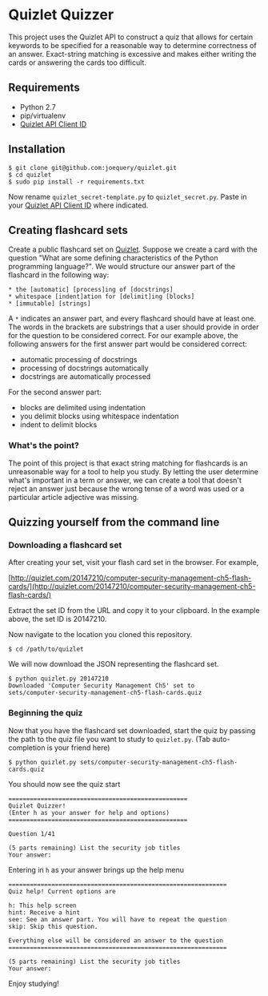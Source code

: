 Quizlet Quizzer
===============

This project uses the Quizlet API to construct a quiz that allows for certain
keywords to be specified for a reasonable way to determine correctness of an
answer. Exact-string matching is excessive and makes either writing the cards or
answering the cards too difficult.

Requirements
------------

* Python 2.7
* pip/virtualenv
* [Quizlet API Client ID](https://quizlet.com/api_dashboard/)

Installation
------------

    $ git clone git@github.com:joequery/quizlet.git
    $ cd quizlet
    $ sudo pip install -r requirements.txt

Now rename `quizlet_secret-template.py` to `quizlet_secret.py`. Paste in your
[Quizlet API Client ID](https://quizlet.com/api_dashboard/) where indicated.

Creating flashcard sets
-----------------------

Create a public flashcard set on [Quizlet](http://quizlet.com/). Suppose we
create a card with the question "What are some defining characteristics of the
Python programming language?". We would structure our answer part of the
flashcard in the following way:

    * the [automatic] [process]ing of [docstrings]
    * whitespace [indent]ation for [delimit]ing [blocks]
    * [immutable] [strings]

A `*` indicates an answer part, and every flashcard should have at least one.
The words in the brackets are substrings that a user should provide in order for
the question to be considered correct. For our example above, the following
answers for the first answer part would be considered correct:

* automatic processing of docstrings
* processing of docstrings automatically
* docstrings are automatically processed

For the second answer part:

* blocks are delimited using indentation
* you delimit blocks using whitespace indentation
* indent to delimit blocks

### What's the point?

The point of this project is that exact string matching for flashcards is an
unreasonable way for a tool to help you study. By letting the user
determine what's important in a term or answer, we can create a tool that
doesn't reject an answer just because the wrong tense of a word was used or a
particular article adjective was missing.

Quizzing yourself from the command line
---------------------------------------

### Downloading a flashcard set

After creating your set, visit your flash card set in the browser. For example,

[http://quizlet.com/20147210/computer-security-management-ch5-flash-cards/](http://quizlet.com/20147210/computer-security-management-ch5-flash-cards/)

Extract the set ID from the URL and copy it to your clipboard. In the example
above, the set ID is 20147210.

Now navigate to the location you cloned this repository.

    $ cd /path/to/quizlet

We will now download the JSON representing the flashcard set.

    $ python quizlet.py 20147210
    Downloaded 'Computer Security Management Ch5' set to
    sets/computer-security-management-ch5-flash-cards.quiz



### Beginning the quiz

Now that you have the flashcard set downloaded, start the quiz by passing the
path to the quiz file you want to study to `quizlet.py`. (Tab auto-completion is
your friend here)

    $ python quizlet.py sets/computer-security-management-ch5-flash-cards.quiz

You should now see the quiz start

    ==================================================
    Quizlet Quizzer!
    (Enter h as your answer for help and options)
    ==================================================

    Question 1/41

    (5 parts remaining) List the security job titles 
    Your answer: 

Entering in `h` as your answer brings up the help menu

    =============================================================
    Quiz help! Current options are

    h: This help screen
    hint: Receive a hint
    see: See an answer part. You will have to repeat the question
    skip: Skip this question. 

    Everything else will be considered an answer to the question
    =============================================================

    (5 parts remaining) List the security job titles
    Your answer:


Enjoy studying!
